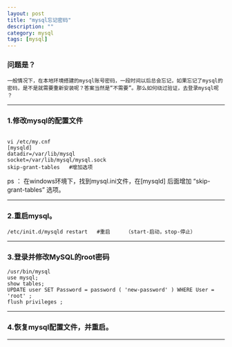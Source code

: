 ```yaml
---
layout: post
title: "mysql忘记密码"
description: ""
category: mysql
tags: [mysql]
---
```


### 问题是？

    一般情况下，在本地环境搭建的mysql账号密码，一段时间以后总会忘记，如果忘记了mysql的密码，是不是就需要重新安装呢？答案当然是“不需要”。那么如何绕过验证，去登录mysql呢 ？

----

### 1.修改mysql的配置文件

```
 
vi /etc/my.cnf
[mysqld] 
datadir=/var/lib/mysql 
socket=/var/lib/mysql/mysql.sock 
skip-grant-tables   #增加选项

```

ps ： 在windows环境下，找到mysql.ini文件，在[mysqld] 后面增加 “skip-grant-tables” 选项。

----

### 2.重启mysql。

```
/etc/init.d/mysqld restart   #重启     （start-启动，stop-停止）

```

----

### 3.登录并修改MySQL的root密码

```
/usr/bin/mysql 
use mysql;
show tables;
UPDATE user SET Password = password ( 'new-password' ) WHERE User = 'root' ;
flush privileges ;

```

----


### 4.恢复mysql配置文件，并重启。

----




